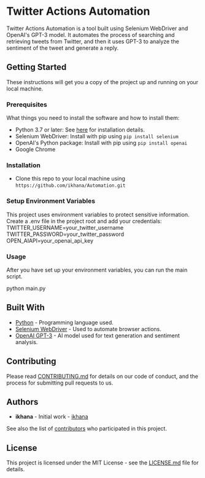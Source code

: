 # Twitter Actions Automation

Twitter Actions Automation is a tool built using Selenium WebDriver and OpenAI's GPT-3 model. It automates the process of searching and retrieving tweets from Twitter, and then it uses GPT-3 to analyze the sentiment of the tweet and generate a reply.

## Getting Started

These instructions will get you a copy of the project up and running on your local machine.

### Prerequisites

What things you need to install the software and how to install them:

- Python 3.7 or later: See [here](https://www.python.org/downloads/) for installation details.
- Selenium WebDriver: Install with pip using `pip install selenium`
- OpenAI's Python package: Install with pip using `pip install openai`
- Google Chrome

### Installation

- Clone this repo to your local machine using `https://github.com/ikhana/Automation.git`

### Setup Environment Variables

This project uses environment variables to protect sensitive information. Create a .env file in the project root and add your credentials:
TWITTER_USERNAME=your_twitter_username
TWITTER_PASSWORD=your_twitter_password
OPEN_AIAPI=your_openai_api_key


### Usage

After you have set up your environment variables, you can run the main script.

python main.py


## Built With

- [Python](https://www.python.org/) - Programming language used.
- [Selenium WebDriver](https://www.selenium.dev/) - Used to automate browser actions.
- [OpenAI GPT-3](https://www.openai.com/gpt-3/) - AI model used for text generation and sentiment analysis.

## Contributing

Please read [CONTRIBUTING.md](https://github.com/ikhana/Automation/blob/main/CONTRIBUTING.md) for details on our code of conduct, and the process for submitting pull requests to us.

## Authors

- **ikhana** - Initial work - [ikhana](https://github.com/ikhana)

See also the list of [contributors](https://github.com/ikhana/Automation/contributors) who participated in this project.

## License

This project is licensed under the MIT License - see the [LICENSE.md](https://github.com/ikhana/Automation/blob/main/LICENSE.md) file for details.


